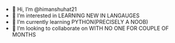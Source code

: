 - 👋 Hi, I’m @himanshuhat21
- 👀 I’m interested in LEARNING NEW IN LANGAUGES
- 🌱 I’m currently learning PYTHON(PRECISELY A NOOB)
- 💞️ I’m looking to collaborate on WITH NO ONE FOR COUPLE OF MONTHS
<!---
himanshuhat21/himanshuhat21 is a ✨ special ✨ repository because its `README.md` (this file) appears on your GitHub profile.
You can click the Preview link to take a look at your changes.
--->
